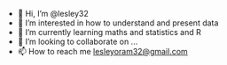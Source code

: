 - 👋 Hi, I’m @lesley32
- 👀 I’m interested in how to understand and present data
- 🌱 I’m currently learning maths and statistics and R
- 💞️ I’m looking to collaborate on ...
- 📫 How to reach me lesleyoram32@gmail.com

<!---
lesley32/lesley32 is a ✨ special ✨ repository because its `README.md` (this file) appears on your GitHub profile.
You can click the Preview link to take a look at your changes.
--->
